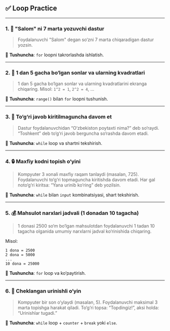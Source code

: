 ## ✅ **Loop Practice**

---

### 1. 🔁 **"Salom" ni 7 marta yozuvchi dastur**

> Foydalanuvchi "Salom" degan so‘zni 7 marta chiqaradigan dastur yozsin.

📌 **Tushuncha**: `for` loopni takrorlashda ishlatish.

---

### 2. 🔢 **1 dan 5 gacha bo‘lgan sonlar va ularning kvadratlari**

> 1 dan 5 gacha bo‘lgan sonlar va ularning kvadratlarini ekranga chiqaring.
> Misol: `1^2 = 1`, `2^2 = 4`, ...

📌 **Tushuncha**: `range()` bilan `for` loopni tushunish.

---

### 3. 🧍 **To‘g‘ri javob kiritilmaguncha davom et**

> Dastur foydalanuvchidan “O‘zbekiston poytaxti nima?” deb so‘raydi. “Toshkent” deb to‘g‘ri javob berguncha so‘rashda davom etadi.

📌 **Tushuncha**: `while` loop va shartni tekshirish.

---

### 4. 🔒 **Maxfiy kodni topish o‘yini**

> Kompyuter 3 xonali maxfiy raqam tanlaydi (masalan, 725). Foydalanuvchi to‘g‘ri topmaguncha kiritishda davom etadi. Har gal noto‘g‘ri kiritsa: “Yana urinib ko‘ring” deb yozilsin.

📌 **Tushuncha**: `while` bilan `input` kombinatsiyasi, shart tekshirish.

---

### 5. 💰 **Mahsulot narxlari jadvali (1 donadan 10 tagacha)**

> 1 donasi 2500 so‘m bo‘lgan mahsulotdan foydalanuvchi 1 tadan 10 tagacha olganida umumiy narxlarni jadval ko‘rinishida chiqaring.

Misol:

```
1 dona = 2500
2 dona = 5000
...
10 dona = 25000
```

📌 **Tushuncha**: `for` loop va ko‘paytirish.

---

### 6. 🎯 **Cheklangan urinishli o‘yin**

> Kompyuter bir son o‘ylaydi (masalan, 5). Foydalanuvchi maksimal 3 marta topishga harakat qiladi. To‘g‘ri topsa: “Topdingiz!”, aksi holda: “Urinishlar tugadi.”

📌 **Tushuncha**: `while` loop + `counter` + `break` yoki `else`.

